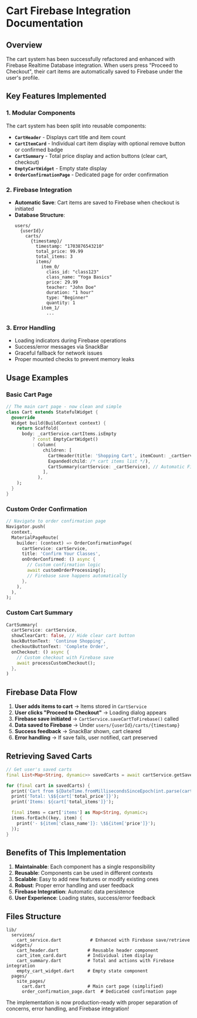 # Cart Firebase Integration Documentation

## Overview

The cart system has been successfully refactored and enhanced with Firebase Realtime Database integration. When users press "Proceed to Checkout", their cart items are automatically saved to Firebase under the user's profile.

## Key Features Implemented

### 1. Modular Components

The cart system has been split into reusable components:

- **`CartHeader`** - Displays cart title and item count
- **`CartItemCard`** - Individual cart item display with optional remove button or confirmed badge
- **`CartSummary`** - Total price display and action buttons (clear cart, checkout)
- **`EmptyCartWidget`** - Empty state display
- **`OrderConfirmationPage`** - Dedicated page for order confirmation

### 2. Firebase Integration

- **Automatic Save**: Cart items are saved to Firebase when checkout is initiated
- **Database Structure**:
  ```
  users/
    {userId}/
      carts/
        {timestamp}/
          timestamp: "1703876543210"
          total_price: 99.99
          total_items: 3
          items/
            item_0/
              class_id: "class123"
              class_name: "Yoga Basics"
              price: 29.99
              teacher: "John Doe"
              duration: "1 hour"
              type: "Beginner"
              quantity: 1
            item_1/
              ...
  ```

### 3. Error Handling

- Loading indicators during Firebase operations
- Success/error messages via SnackBar
- Graceful fallback for network issues
- Proper mounted checks to prevent memory leaks

## Usage Examples

### Basic Cart Page

```dart
// The main cart page - now clean and simple
class Cart extends StatefulWidget {
  @override
  Widget build(BuildContext context) {
    return Scaffold(
      body: _cartService.cartItems.isEmpty
          ? const EmptyCartWidget()
          : Column(
              children: [
                CartHeader(title: 'Shopping Cart', itemCount: _cartService.cartItems.length),
                Expanded(child: /* cart items list */),
                CartSummary(cartService: _cartService), // Automatic Firebase save
              ],
            ),
    );
  }
}
```

### Custom Order Confirmation

```dart
// Navigate to order confirmation page
Navigator.push(
  context,
  MaterialPageRoute(
    builder: (context) => OrderConfirmationPage(
      cartService: cartService,
      title: 'Confirm Your Classes',
      onOrderConfirmed: () async {
        // Custom confirmation logic
        await customOrderProcessing();
        // Firebase save happens automatically
      },
    ),
  ),
);
```

### Custom Cart Summary

```dart
CartSummary(
  cartService: cartService,
  showClearCart: false, // Hide clear cart button
  backButtonText: 'Continue Shopping',
  checkoutButtonText: 'Complete Order',
  onCheckout: () async {
    // Custom checkout with Firebase save
    await processCustomCheckout();
  },
)
```

## Firebase Data Flow

1. **User adds items to cart** → Items stored in `CartService`
2. **User clicks "Proceed to Checkout"** → Loading dialog appears
3. **Firebase save initiated** → `CartService.saveCartToFirebase()` called
4. **Data saved to Firebase** → Under `users/{userId}/carts/{timestamp}`
5. **Success feedback** → SnackBar shown, cart cleared
6. **Error handling** → If save fails, user notified, cart preserved

## Retrieving Saved Carts

```dart
// Get user's saved carts
final List<Map<String, dynamic>> savedCarts = await cartService.getSavedCartsFromFirebase();

for (final cart in savedCarts) {
  print('Cart from ${DateTime.fromMillisecondsSinceEpoch(int.parse(cart['timestamp']))}');
  print('Total: \$${cart['total_price']}');
  print('Items: ${cart['total_items']}');

  final items = cart['items'] as Map<String, dynamic>;
  items.forEach((key, item) {
    print('- ${item['class_name']}: \$${item['price']}');
  });
}
```

## Benefits of This Implementation

1. **Maintainable**: Each component has a single responsibility
2. **Reusable**: Components can be used in different contexts
3. **Scalable**: Easy to add new features or modify existing ones
4. **Robust**: Proper error handling and user feedback
5. **Firebase Integration**: Automatic data persistence
6. **User Experience**: Loading states, success/error feedback

## Files Structure

```
lib/
  services/
    cart_service.dart           # Enhanced with Firebase save/retrieve
  widgets/
    cart_header.dart           # Reusable header component
    cart_item_card.dart        # Individual item display
    cart_summary.dart          # Total and actions with Firebase integration
    empty_cart_widget.dart     # Empty state component
  pages/
    site_pages/
      cart.dart                # Main cart page (simplified)
      order_confirmation_page.dart  # Dedicated confirmation page
```

The implementation is now production-ready with proper separation of concerns, error handling, and Firebase integration!
